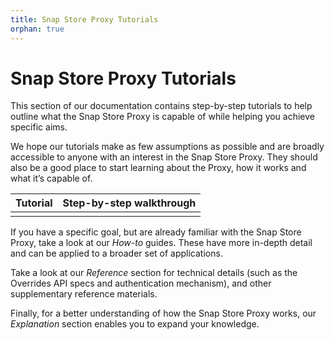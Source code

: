 ```yaml
---
title: Snap Store Proxy Tutorials
orphan: true
---
```


# Snap Store Proxy Tutorials

This section of our documentation contains step-by-step tutorials to help outline what
the Snap Store Proxy is capable of while helping you achieve specific aims.

We hope our tutorials make as few assumptions as possible and are broadly accessible
to anyone with an interest in the Snap Store Proxy. They should also be a good place
to start learning about the Proxy, how it works and what it’s capable of.

| **Tutorial**  | Step-by-step walkthrough  |
|---------------|---------------------------|
|               |                           |

If you have a specific goal, but are already familiar with the Snap Store Proxy,
take a look at our *How-to* guides. These have more in-depth detail and can be applied
to a broader set of applications.

Take a look at our *Reference* section for technical details (such as the Overrides API
specs and authentication mechanism), and other supplementary reference materials.

Finally, for a better understanding of how the Snap Store Proxy works, our *Explanation*
section enables you to expand your knowledge.
